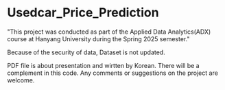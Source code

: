 # Usedcar_Price_Prediction

"This project was conducted as part of the Applied Data Analytics(ADX) course at Hanyang University during the Spring 2025 semester."

Because of the security of data, Dataset is not updated.

PDF file is about presentation and wirtten by Korean. There will be a complement in this code. Any comments or suggestions on the project are welcome.


